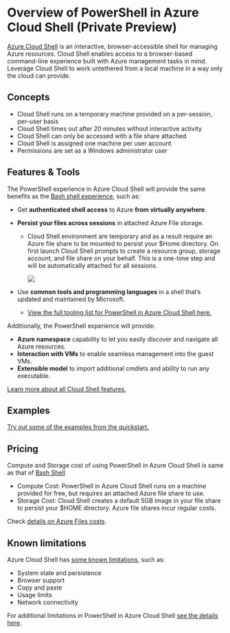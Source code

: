 # Overview of PowerShell in Azure Cloud Shell (Private Preview)

[Azure Cloud Shell](https://docs.microsoft.com/en-us/azure/cloud-shell/overview) is an interactive, browser-accessible shell for managing Azure resources.
Cloud Shell enables access to a browser-based command-line experience built with Azure management tasks in mind.
Leverage Cloud Shell to work untethered from a local machine in a way only the cloud can provide.

## Concepts

- Cloud Shell runs on a temporary machine provided on a per-session, per-user basis
- Cloud Shell times out after 20 minutes without interactive activity
- Cloud Shell can only be accessed with a file share attached
- Cloud Shell is assigned one machine per user account
- Permissions are set as a Windows administrator user

## Features & Tools

The PowerShell experience in Azure Cloud Shell will provide the same benefits as the [Bash shell experience](https://docs.microsoft.com/azure/cloud-shell/features), such as:

- Get **authenticated shell access** to Azure **from virtually anywhere**.

- **Persist your files across sessions** in attached Azure File storage.
    - Cloud Shell environment are temporary and as a result require an Azure file share to be mounted to persist your $Home directory.
    On first launch Cloud Shell prompts to create a resource group, storage account, and file share on your behalf.
    This is a one-time step and will be automatically attached for all sessions.

        ![](media/storage-prompt.png)

- Use **common tools and programming languages** in a shell that’s updated and maintained by Microsoft.
    - [View the full tooling list for PowerShell in Azure Cloud Shell here.](features.md#tools)

Additionally, the PowerShell experience will provide:

- **Azure namespace** capability to let you easily discover and navigate all Azure resources.
- **Interaction with VMs** to enable seamless management into the guest VMs.
- **Extensible model** to import additional cmdlets and ability to run any executable.

[Learn more about all Cloud Shell features.](features.md)

## Examples

[Try out some of the examples from the quickstart.](quickstart.md)

## Pricing

Compute and Storage cost of using PowerShell in Azure Cloud Shell is same as that of [Bash Shell](https://docs.microsoft.com/azure/cloud-shell/pricing)

- Compute Cost: PowerShell in Azure Cloud Shell runs on a machine provided for free, but requires an attached Azure file share to use.
- Storage Cost: Cloud Shell creates a default 5GB image in your file share to persist your $HOME directory. Azure file shares incur regular costs.

Check [details on Azure Files costs](https://azure.microsoft.com/pricing/details/storage/files/).

## Known limitations

Azure Cloud Shell has [some known limitations](https://docs.microsoft.com/azure/cloud-shell/limitations), such as:

- System state and persistence
- Browser support
- Copy and paste
- Usage limits
- Network connectivity

For additional limitations in PowerShell in Azure Cloud Shell [see the details here](limitations.md).
